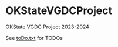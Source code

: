 # OKStateVGDCProject
OKState VGDC Project 2023-2024

See [toDo.txt](https://github.com/BrennerLittle/OKStateVGDCProject/blob/main/MiscFiles/toDo.txt) for TODOs
